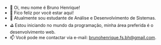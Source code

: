 - 👋 Oi, meu nome é Bruno Henrique!
- 👀 Fico feliz por você estar aqui!
- 🌱 Atualmente sou estudante de Análise e Desenvolvimento de Sistemas.
- ⛳️ Estou iniciando no mundo da programação, minha área preferida é o desenvolvimento web.
- 📫 Você pode me contactar via e-mail: brunohenrique.fs.bh@gmail.com.
     

<!---
brunohenrique10/brunohenrique10 is a ✨ special ✨ repository because its `README.md` (this file) appears on your GitHub profile.
You can click the Preview link to take a look at your changes.
--->
